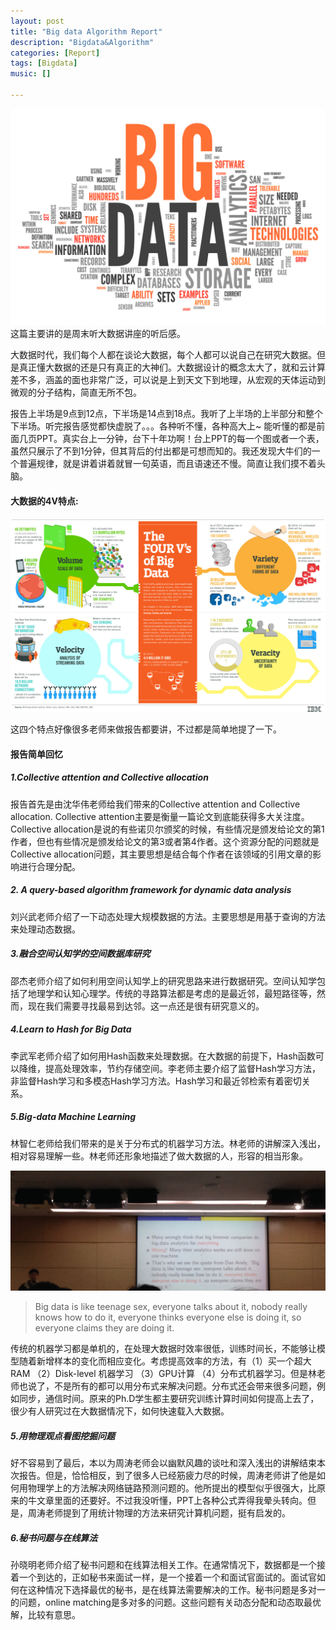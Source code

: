 ```yaml
---
layout: post
title: "Big data Algorithm Report"
description: "Bigdata&Algorithm"
categories: [Report]
tags: [Bigdata]
music: []

---
```


![image](/assets/images/2014-12-1-Bigdata.jpg)
这篇主要讲的是周末听大数据讲座的听后感。
<!-- more -->
大数据时代，我们每个人都在谈论大数据，每个人都可以说自己在研究大数据。但是真正懂大数据的还是只有真正的大神们。大数据设计的概念太大了，就和云计算差不多，涵盖的面也非常广泛，可以说是上到天文下到地理，从宏观的天体运动到微观的分子结构，简直无所不包。

报告上半场是9点到12点，下半场是14点到18点。我听了上半场的上半部分和整个下半场。听完报告感觉都快虚脱了。。。各种听不懂，各种高大上~ 能听懂的都是前面几页PPT。真实台上一分钟，台下十年功啊！台上PPT的每一个图或者一个表，虽然只展示了不到1分钟，但其背后的付出都是可想而知的。我还发现大牛们的一个普遍规律，就是讲着讲着就冒一句英语，而且语速还不慢。简直让我们摸不着头脑。

#### 大数据的4V特点:
![image](/assets/images/2014-12-1-big4.jpg)

这四个特点好像很多老师来做报告都要讲，不过都是简单地提了一下。

#### 报告简单回忆
##### 1.Collective attention and Collective allocation
报告首先是由沈华伟老师给我们带来的Collective attention and Collective allocation. Collective attention主要是衡量一篇论文到底能获得多大关注度。Collective allocation是说的有些诺贝尔颁奖的时候，有些情况是颁发给论文的第1作者，但也有些情况是颁发给论文的第3或者第4作者。这个资源分配的问题就是Collective allocation问题，其主要思想是结合每个作者在该领域的引用文章的影响进行合理分配。
##### 2. A query-based algorithm framework for dynamic data analysis
刘兴武老师介绍了一下动态处理大规模数据的方法。主要思想是用基于查询的方法来处理动态数据。
##### 3.融合空间认知学的空间数据库研究
邵杰老师介绍了如何利用空间认知学上的研究思路来进行数据研究。空间认知学包括了地理学和认知心理学。传统的寻路算法都是考虑的是最近邻，最短路径等，然而，现在我们需要寻找最易到达邻。这一点还是很有研究意义的。
##### 4.Learn to Hash for Big Data
李武军老师介绍了如何用Hash函数来处理数据。在大数据的前提下，Hash函数可以降维，提高处理效率，节约存储空间。李老师主要介绍了监督Hash学习方法，非监督Hash学习和多模态Hash学习方法。Hash学习和最近邻检索有着密切关系。
##### 5.Big-data Machine Learning
林智仁老师给我们带来的是关于分布式的机器学习方法。林老师的讲解深入浅出，相对容易理解一些。林老师还形象地描述了做大数据的人，形容的相当形象。

![image](/assets/images/2014-12-01-live.png)

>Big data is like teenage sex, everyone talks about it, nobody really knows how to do it, everyone thinks everyone else is doing it, so everyone claims they are doing it.

传统的机器学习都是单机的，在处理大数据时效率很低，训练时间长，不能够让模型随着新增样本的变化而相应变化。考虑提高效率的方法，有（1）买一个超大RAM （2）Disk-level 机器学习 （3）GPU计算 （4）分布式机器学习。但是林老师也说了，不是所有的都可以用分布式来解决问题。分布式还会带来很多问题，例如同步，通信时间。原来的Ph.D学生都主要研究训练计算时间如何提高上去了，很少有人研究过在大数据情况下，如何快速载入大数据。

##### 5.用物理观点看图挖掘问题
好不容易到了最后，本以为周涛老师会以幽默风趣的谈吐和深入浅出的讲解结束本次报告。但是，恰恰相反，到了很多人已经筋疲力尽的时候，周涛老师讲了他是如何用物理学上的方法解决网络链路预测问题的。他所提出的模型似乎很强大，比原来的牛文章里面的还要好。不过我没听懂，PPT上各种公式弄得我晕头转向。但是，周涛老师提到了用统计物理的方法来研究计算机问题，挺有启发的。

##### 6.秘书问题与在线算法
孙晓明老师介绍了秘书问题和在线算法相关工作。在通常情况下，数据都是一个接着一个到达的，正如秘书来面试一样，是一个接着一个和面试官面试的。面试官如何在这种情况下选择最优的秘书，是在线算法需要解决的工作。秘书问题是多对一的问题，online matching是多对多的问题。这些问题有关动态分配和动态取最优解，比较有意思。


